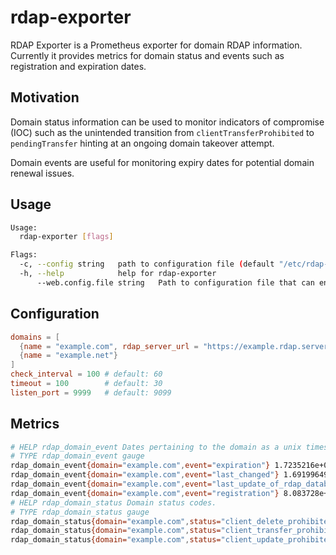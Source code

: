 # rdap-exporter

RDAP Exporter is a Prometheus exporter for domain RDAP information. Currently it provides metrics for domain status and events such as registration and expiration dates.

## Motivation

Domain status information can be used to monitor indicators of compromise (IOC) such as the unintended transition from `clientTransferProhibited` to `pendingTransfer` hinting at an ongoing domain takeover attempt.

Domain events are useful for monitoring expiry dates for potential domain renewal issues.

## Usage

```sh
Usage:
  rdap-exporter [flags]

Flags:
  -c, --config string   path to configuration file (default "/etc/rdap-exporter/config.toml")
  -h, --help            help for rdap-exporter
      --web.config.file string   Path to configuration file that can enable TLS or authentication. See: https://github.com/prometheus/exporter-toolkit/blob/master/docs/web-configuration.md
```

## Configuration

```toml
domains = [
  {name = "example.com", rdap_server_url = "https://example.rdap.server/v1"},
  {name = "example.net"}
]
check_interval = 100 # default: 60
timeout = 100        # default: 30
listen_port = 9999   # default: 9099
```

## Metrics

```sh
# HELP rdap_domain_event Dates pertaining to the domain as a unix timestamp.
# TYPE rdap_domain_event gauge
rdap_domain_event{domain="example.com",event="expiration"} 1.7235216e+09
rdap_domain_event{domain="example.com",event="last_changed"} 1.691996498e+09
rdap_domain_event{domain="example.com",event="last_update_of_rdap_database"} 1.698728968e+09
rdap_domain_event{domain="example.com",event="registration"} 8.083728e+08
# HELP rdap_domain_status Domain status codes.
# TYPE rdap_domain_status gauge
rdap_domain_status{domain="example.com",status="client_delete_prohibited"} 1
rdap_domain_status{domain="example.com",status="client_transfer_prohibited"} 1
rdap_domain_status{domain="example.com",status="client_update_prohibited"} 1
```
